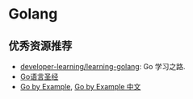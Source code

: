 # Golang


## 优秀资源推荐
* [developer-learning/learning-golang](https://github.com/developer-learning/learning-golang): Go 学习之路.
* [Go语言圣经](https://www.ctolib.com/docs/sfile/gopl-zh-github-com-master/preface.html)
* [Go by Example](https://gobyexample.com/), [Go by Example 中文](https://www.ctolib.com/docs/sfile/gobyexample/)